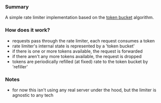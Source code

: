### Summary

A simple rate limiter implementation based on the [token bucket](https://en.wikipedia.org/wiki/Token_bucket) algorithm.

### How does it work?

- requests pass through the rate limiter, each request consumes a token
- rate limiter's internal state is represented by a 'token bucket'
- if there is one or more tokens available, the request is forwarded
- if there aren't any more tokens available, the request is dropped
- tokens are periodically refilled (at fixed) rate to the token bucket by 'refiller'

### Notes
- for now this isn't using any real server under the hood, but the limiter is agnostic to any tech
